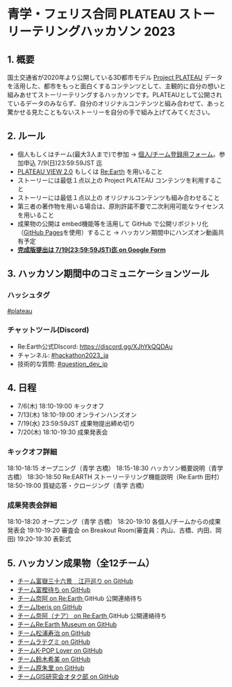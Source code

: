 # 青学・フェリス合同 PLATEAU ストーリーテリングハッカソン 2023

## 1. 概要
国土交通省が2020年より公開している3D都市モデル [Project PLATEAU](https://www.mlit.go.jp/plateau/) データを活用した、都市をもっと面白くするコンテンツとして、主観的に自分の想いと組みあせてストーリーテリングするハッカソンです。PLATEAUとして公開されているデータのみならず、自分のオリジナルコンテンツと組み合わせて、あっと驚かせる見たこともないストーリーを自分の手で組み上げてみてください。

## 2. ルール
* 個人もしくはチーム(最大3人まで)で参加 → [個人/チーム登録用フォーム](https://forms.gle/hTt5zaxzLRRB7nHw8)。参加申込 7/9(日)23:59:59JST 迄 
* [PLATEAU VIEW 2.0](https://www.mlit.go.jp/plateau/plateau-view-app/) もしくは [Re:Earth](https://reearth.io/ja/) を用いること
* ストーリーには最低１点以上の Project PLATEAU コンテンツを利用すること
* ストーリーには最低１点以上の オリジナルコンテンツも組み合わせること
* 第三者の著作物を用いる場合は、原則許諾不要で二次利用可能なライセンスを用いること
* 成果物の公開は embed機能等を活用して GitHub で公開リポジトリ化（[GitHub Pages](https://docs.github.com/ja/pages/getting-started-with-github-pages/about-github-pages)を使用）すること → ハッカソン期間中にハンズオン動画共有予定
* **[完成版提出は 7/19(23:59:59JST)迄 on Google Form](https://forms.gle/utwf2xauhG6p3bxg6)**



## 3. ハッカソン期間中のコミュニケーションツール
### ハッシュタグ
[#plateau](https://twitter.com/search?q=%23plateau)

### チャットツール(Discord)
* Re:Earth公式DIscord: https://discord.gg/XJhYkQQDAu
* チャンネル: [#hackathon2023_ja](https://discord.com/channels/870497079166910514/1126394231204872192) 
* 技術的な質問: [#question_dev_jp](https://discord.com/channels/870497079166910514/872736970860814356)

## 4. 日程
* 7/6(木) 18:10-19:00 キックオフ
* 7/13(木) 18:10-19:00 オンラインハンズオン
* 7/19(水) 23:59:59JST 成果物提出締め切り
* 7/20(木) 18:10-19:30 成果発表会

### キックオフ詳細
18:10-18:15 オープニング（青学 古橋）
18:15-18:30 ハッカソン概要説明（青学 古橋）
18:30-18:50 Re:EARTH ストーリーテリング機能説明（Re:Earth 田村）
18:50-19:00 質疑応答・クロージング（青学 古橋）

### 成果発表会詳細
18:10-18:20 オープニング（青学 古橋）
18:20-19:10 各個人/チームからの成果発表会
19:10-19:20 審査会 on Breakout Room(審査員：内山、古橋、内田、岡田)
19:20-19:30 表彰式

## 5. ハッカソン成果物（全12チーム）
 * [チーム富嶽三十六景　江戸巡り on GitHub ](https://akidinosaurs.github.io/samplestorytelling/)
 * [チーム富樫待ち on GitHub ](https://kk-kkch03.github.io/PLATEAUstorytellingHackathon_2023/)
 * [チーム奈阿 on Re:Earth ](https://cgjfhhbifg.reearth.io) GitHub 公開連絡待ち
 * [チームIberis on GitHub ](hsyuk.github.io/Iberistory/)
 * [チーム奈阿（ナア） on Re:Earth ](https://cgjfhhbifg.reearth.io) GitHub 公開連絡待ち
 * [チームRe:Earth Museum on GitHub ](https://uc0101ym.github.io/StorytellingEDO/)
 * [チーム松浦寿治 on GitHub ](https://toshiharu-matsuura.github.io/asukastorytelling/)
 * [チームラテグミ on GitHub ](https://zawa11.github.io/rategumi_storytelling/)
 * [チームK-POP Lover on GitHub ](https://yosi0530.github.io/Re-Earth-Hackathon/)
 * [チーム鈴木希美 on GitHub ](https://nozzlepazzle.github.io/Nozomisreearth/)
 * [チーム原朱里 on GitHub ](https://akarihara0213.github.io/Storytelling/)
 * [チームGIS研究会オタク部 on GitHub ](https://chanceuxlife.github.io/storytelling_teamGISotaku/)

